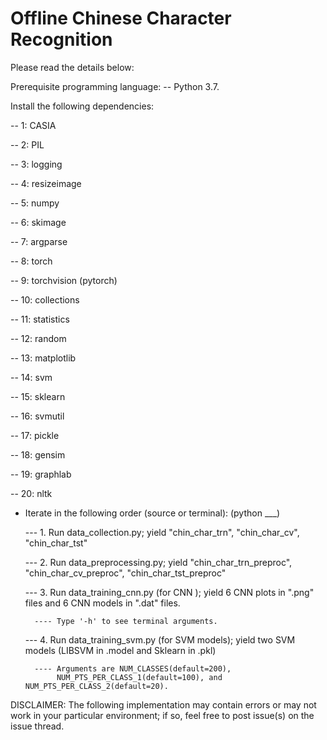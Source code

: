 # Offline Chinese Character Recognition
Please read the details below:

Prerequisite programming language: 
 -- Python 3.7.

Install the following dependencies: 

 -- 1: CASIA 

 -- 2: PIL 

 -- 3: logging

 -- 4: resizeimage

 -- 5: numpy

 -- 6: skimage

 -- 7: argparse

 -- 8: torch

 -- 9: torchvision (pytorch)

 -- 10: collections

 -- 11: statistics

 -- 12: random

 -- 13: matplotlib

 -- 14: svm

 -- 15: sklearn

 -- 16: svmutil

 -- 17: pickle

 -- 18: gensim

 -- 19: graphlab

 -- 20: nltk
      
- Iterate in the following order (source or terminal): (python ___)

  --- 1. Run data_collection.py; yield "chin_char_trn", "chin_char_cv", "chin_char_tst"      
  
  --- 2. Run data_preprocessing.py; yield "chin_char_trn_preproc", "chin_char_cv_preproc", "chin_char_tst_preproc"
  
  --- 3. Run data_training_cnn.py (for CNN ); yield 6 CNN plots in ".png" files and 6 CNN models in ".dat" files.
        
        ---- Type '-h' to see terminal arguments. 
        
  --- 4. Run data_training_svm.py (for SVM models); yield two SVM models (LIBSVM in .model and Sklearn in .pkl)
        
        ---- Arguments are NUM_CLASSES(default=200), 
             NUM_PTS_PER_CLASS_1(default=100), and NUM_PTS_PER_CLASS_2(default=20).
        
       
DISCLAIMER: The following implementation may contain errors or may not work in your particular environment; 
            if so, feel free to post issue(s) on the issue thread.

